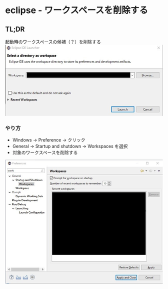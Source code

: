 # eclipse - ワークスペースを削除する


## TL;DR

起動時のワークスペースの候補（？）を削除する
![](dir/eclipse_002/i002.jpg)


### やり方

* Windows -> Preference -> クリック
* General -> Startup and shutdown -> Workspaces を選択
* 対象のワークスペースを削除する  

![](dir/eclipse_002/i001.jpg)

